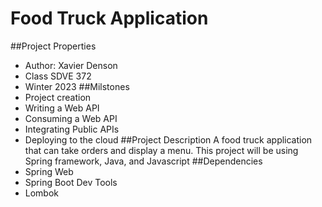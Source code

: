 # Food Truck Application

##Project Properties
* Author: Xavier Denson
* Class SDVE 372
* Winter 2023
##Milstones
* Project creation
* Writing a Web API
* Consuming a Web API
* Integrating Public APIs
* Deploying to the cloud
##Project Description
A food truck application that can take orders and display a menu.
This project will be using Spring framework, Java, and Javascript
##Dependencies
* Spring Web
* Spring Boot Dev Tools
* Lombok
